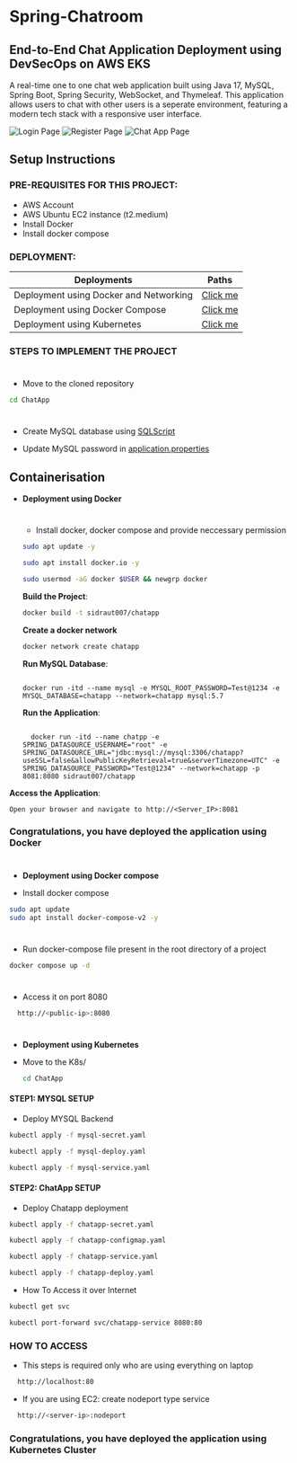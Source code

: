# Spring-Chatroom
## End-to-End Chat Application Deployment using DevSecOps on AWS EKS
A real-time one to one chat web application built using Java 17, MySQL, Spring Boot, Spring Security, WebSocket, and Thymeleaf. This application allows users to chat with other users is a seperate environment, featuring a modern tech stack with a responsive user interface.

![Login Page](src/main/resources/static/screenshots/login_screenshot.png)
![Register Page](src/main/resources/static/screenshots/register_screenshot.png)
![Chat App Page](src/main/resources/static/screenshots/chatapp_screenshot.png)

## Setup Instructions

### PRE-REQUISITES FOR THIS PROJECT:
- AWS Account
- AWS Ubuntu EC2 instance (t2.medium)
- Install Docker
- Install docker compose

### DEPLOYMENT:
| Deployments    | Paths |
| -------- | ------- |
| Deployment using Docker and Networking | <a href="#Docker">Click me </a>     |
| Deployment using Docker Compose | <a href="#dockercompose">Click me </a>     |
| Deployment using Kubernetes | <a href="#Kubernetes">Click me </a>     |

### STEPS TO IMPLEMENT THE PROJECT
  #
  - Move to the cloned repository
  ```bash
  cd ChatApp
  ```
  #

- Create MySQL database using [SQLScript](src/main/resources/static/sql-script/SQLScript.txt)

- Update MySQL password in [application.properties](src/main/resources/application.properties)


## Containerisation
- **<p id="Docker">Deployment using Docker</p>**
 
  #
  - Install docker, docker compose and provide neccessary permission
  ```bash
  sudo apt update -y

  sudo apt install docker.io -y

  sudo usermod -aG docker $USER && newgrp docker
  ``` 

  **Build the Project**:
   ```sh
   docker build -t sidraut007/chatapp
   
   ```
  
  **Create a docker network**
  ```bash
  docker network create chatapp
  ```

  **Run MySQL Database**:

  ```
  
  docker run -itd --name mysql -e MYSQL_ROOT_PASSWORD=Test@1234 -e MYSQL_DATABASE=chatapp --network=chatapp mysql:5.7

  ```
  **Run the Application**:
  ```
  
    docker run -itd --name chatpp -e SPRING_DATASOURCE_USERNAME="root" -e SPRING_DATASOURCE_URL="jdbc:mysql://mysql:3306/chatapp?useSSL=false&allowPublicKeyRetrieval=true&serverTimezone=UTC" -e SPRING_DATASOURCE_PASSWORD="Test@1234" --network=chatapp -p 8081:8080 sidraut007/chatapp

  ```

**Access the Application**:
   
    Open your browser and navigate to http://<Server_IP>:8081

 ### Congratulations, you have deployed the application using Docker 
  #
- **<p id="dockercompose">Deployment using Docker compose</p>**
- Install docker compose

```bash
sudo apt update
sudo apt install docker-compose-v2 -y
```
#
- Run docker-compose file present in the root directory of a project
```bash
docker compose up -d
```
#
- Access it on port 8080
```bash
  http://<public-ip>:8080
```

#
- **<p id="Kubernetes">Deployment using Kubernetes</p>**

- Move to the K8s/
  ```bash
  cd ChatApp
  ```

#### STEP1: MYSQL SETUP

- Deploy MYSQL Backend

```bash
kubectl apply -f mysql-secret.yaml

kubectl apply -f mysql-deploy.yaml

kubectl apply -f mysql-service.yaml
```

#### STEP2: ChatApp SETUP

- Deploy Chatapp deployment

```bash
kubectl apply -f chatapp-secret.yaml

kubectl apply -f chatapp-configmap.yaml

kubectl apply -f chatapp-service.yaml

kubectl apply -f chatapp-deploy.yaml
```

- How To Access it over Internet

```bash
kubectl get svc

kubectl port-forward svc/chatapp-service 8080:80
```

### HOW TO ACCESS

- This steps is required only who are using everything on laptop

```bash
  http://localhost:80
```

- If you are using EC2:
  create nodeport type service
```bash
  http://<server-ip>:nodeport
```

### Congratulations, you have deployed the application using Kubernetes Cluster 
